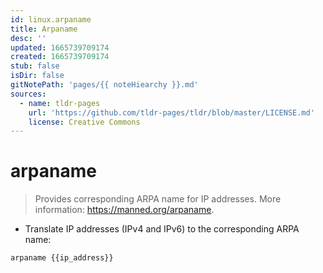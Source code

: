 ```yaml
---
id: linux.arpaname
title: Arpaname
desc: ''
updated: 1665739709174
created: 1665739709174
stub: false
isDir: false
gitNotePath: 'pages/{{ noteHiearchy }}.md'
sources:
  - name: tldr-pages
    url: 'https://github.com/tldr-pages/tldr/blob/master/LICENSE.md'
    license: Creative Commons
---
```

# arpaname

> Provides corresponding ARPA name for IP addresses.
> More information: <https://manned.org/arpaname>.

- Translate IP addresses (IPv4 and IPv6) to the corresponding ARPA name:

`arpaname {{ip_address}}`

